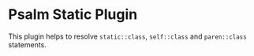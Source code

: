 # Psalm Static Plugin

This plugin helps to resolve `static::class`, `self::class` and `paren::class` statements.
